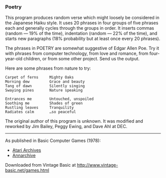 ### Poetry

This program produces random verse which might loosely be considered in the Japanese Haiku style. It uses 20 phrases in four groups of five phrases each and generally cycles through the groups in order. It inserts commas (random — 19% of the time), indentation (random — 22% of the time), and starts new paragraphs (18% probability but at least once every 20 phrases).

The phrases in POETRY are somewhat suggestive of Edgar Allen Poe. Try it with phrases from computer technology, from love and romance, from four-year-old children, or from some other project. Send us the output.

Here are some phrases from nature to try:
```
Carpet of ferns     Mighty Oaks
Morning dew         Grace and beauty
Tang of dawn        Silently singing
Swaying pines       Nature speaking

Entrances me        Untouched, unspoiled
Soothing me         Shades of green
Rustling leaves     Tranquility
Radiates calm       …so peaceful
```

The original author of this program is unknown. It was modified and reworked by Jim Bailey, Peggy Ewing, and Dave Ahl at DEC.

---

As published in Basic Computer Games (1978):
- [Atari Archives](https://www.atariarchives.org/basicgames/showpage.php?page=128)
- [Annarchive](https://annarchive.com/files/Basic_Computer_Games_Microcomputer_Edition.pdf#page=143)

Downloaded from Vintage Basic at
http://www.vintage-basic.net/games.html
